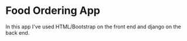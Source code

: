 # Food Ordering App

In this app I've used HTML/Bootstrap on the front end and django on the back end. 
